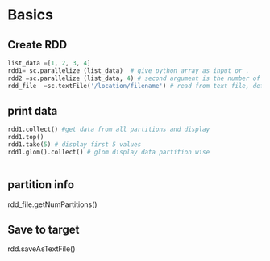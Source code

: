 # Basics

## Create RDD
```python
list_data =[1, 2, 3, 4]
rdd1= sc.parallelize (list_data)  # give python array as input or .
rdd2 =sc.parallelize (list_data, 4) # second argument is the number of partitions, default is 8
rdd_file  =sc.textFile('/location/filename') # read from text file, default partitions is 2

```

## print data
```python
rdd1.collect() #get data from all partitions and display
rdd1.top()
rdd1.take(5) # display first 5 values
rdd1.glom().collect() # glom display data partition wise
 
```

## partition info

rdd_file.getNumPartitions()


## Save to target

rdd.saveAsTextFile()
